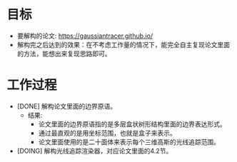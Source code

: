 # 目标
- 要解构的论文: https://gaussiantracer.github.io/
- 解构完之后达到的效果：在不考虑工作量的情况下，能完全自主复现论文里面的方法，能想出来复现思路即可。

# 工作过程
- [DONE] 解构论文里面的边界原语。
	- 结果:
		- 论文里面的边界原语指的是多层盒状树形结构里面的边界表达形式。
		- 通过最直观的是用坐标范围，也就是盒子来表示。
		- 论文里面使用的是二十面体来表示每个三维高斯的光线追踪范围。
- [DOING] 解构光线追踪渲染器，对应论文里面的4.2节。